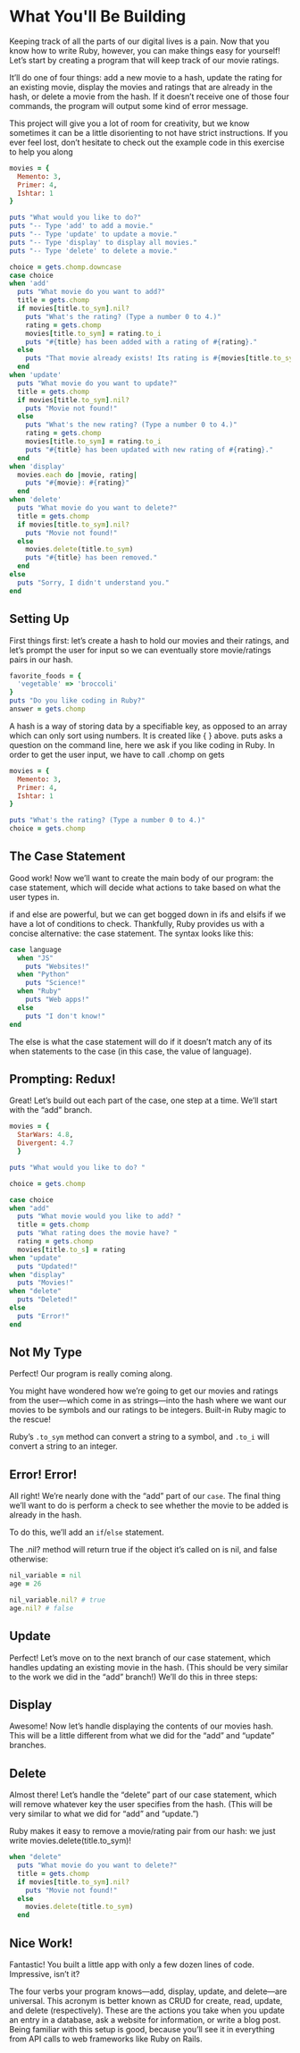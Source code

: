 # What You'll Be Building
Keeping track of all the parts of our digital lives is a pain. Now that you know how to write Ruby, however, you can make things easy for yourself! Let’s start by creating a program that will keep track of our movie ratings.

It’ll do one of four things: add a new movie to a hash, update the rating for an existing movie, display the movies and ratings that are already in the hash, or delete a movie from the hash. If it doesn’t receive one of those four commands, the program will output some kind of error message.

This project will give you a lot of room for creativity, but we know sometimes it can be a little disorienting to not have strict instructions. If you ever feel lost, don’t hesitate to check out the example code in this exercise to help you along
```ruby
movies = {
  Memento: 3,
  Primer: 4,
  Ishtar: 1
}

puts "What would you like to do?"
puts "-- Type 'add' to add a movie."
puts "-- Type 'update' to update a movie."
puts "-- Type 'display' to display all movies."
puts "-- Type 'delete' to delete a movie."

choice = gets.chomp.downcase
case choice
when 'add'
  puts "What movie do you want to add?"
  title = gets.chomp
  if movies[title.to_sym].nil?
    puts "What's the rating? (Type a number 0 to 4.)"
    rating = gets.chomp
    movies[title.to_sym] = rating.to_i
    puts "#{title} has been added with a rating of #{rating}."
  else
    puts "That movie already exists! Its rating is #{movies[title.to_sym]}."
  end
when 'update'
  puts "What movie do you want to update?"
  title = gets.chomp
  if movies[title.to_sym].nil?
    puts "Movie not found!"
  else
    puts "What's the new rating? (Type a number 0 to 4.)"
    rating = gets.chomp
    movies[title.to_sym] = rating.to_i
    puts "#{title} has been updated with new rating of #{rating}."
  end
when 'display'
  movies.each do |movie, rating|
    puts "#{movie}: #{rating}"
  end
when 'delete'
  puts "What movie do you want to delete?"
  title = gets.chomp
  if movies[title.to_sym].nil?
    puts "Movie not found!"
  else
    movies.delete(title.to_sym)
    puts "#{title} has been removed."
  end
else
  puts "Sorry, I didn't understand you."
end
```
## Setting Up
First things first: let’s create a hash to hold our movies and their ratings, and let’s prompt the user for input so we can eventually store movie/ratings pairs in our hash.
```ruby
favorite_foods = {
  'vegetable' => 'broccoli'
}
puts "Do you like coding in Ruby?"
answer = gets.chomp
```
A hash is a way of storing data by a specifiable key, as opposed to an array which can only sort using numbers. It is created like { } above.
puts asks a question on the command line, here we ask if you like coding in Ruby.
In order to get the user input, we have to call .chomp on gets

```ruby
movies = {
  Memento: 3,
  Primer: 4,
  Ishtar: 1
}

puts "What's the rating? (Type a number 0 to 4.)"
choice = gets.chomp
```
## The Case Statement
Good work! Now we’ll want to create the main body of our program: the case statement, which will decide what actions to take based on what the user types in.

if and else are powerful, but we can get bogged down in ifs and elsifs if we have a lot of conditions to check. Thankfully, Ruby provides us with a concise alternative: the case statement. The syntax looks like this:
```ruby
case language
  when "JS"
    puts "Websites!"
  when "Python"
    puts "Science!"
  when "Ruby"
    puts "Web apps!"
  else
    puts "I don't know!"
end
```
The else is what the case statement will do if it doesn’t match any of its when statements to the case (in this case, the value of language).

## Prompting: Redux!
Great! Let’s build out each part of the case, one step at a time. We’ll start with the “add” branch.
```ruby
movies = {
  StarWars: 4.8, 
  Divergent: 4.7
  }

puts "What would you like to do? "

choice = gets.chomp

case choice
when "add"
  puts "What movie would you like to add? "
  title = gets.chomp
  puts "What rating does the movie have? "
  rating = gets.chomp
  movies[title.to_s] = rating
when "update"
  puts "Updated!"
when "display"
  puts "Movies!"
when "delete"
  puts "Deleted!"
else
  puts "Error!"
end
```

## Not My Type
Perfect! Our program is really coming along.

You might have wondered how we’re going to get our movies and ratings from the user—which come in as strings—into the hash where we want our movies to be symbols and our ratings to be integers. Built-in Ruby magic to the rescue!

Ruby’s `.to_sym` method can convert a string to a symbol, and `.to_i` will convert a string to an integer.

## Error! Error!
All right! We’re nearly done with the “add” part of our `case`. The final thing we’ll want to do is perform a check to see whether the movie to be added is already in the hash.

To do this, we’ll add an `if`/`else` statement.

The .nil? method will return true if the object it’s called on is nil, and false otherwise:
```ruby
nil_variable = nil
age = 26

nil_variable.nil? # true
age.nil? # false
```

## Update
Perfect! Let’s move on to the next branch of our case statement, which handles updating an existing movie in the hash. (This should be very similar to the work we did in the “add” branch!) We’ll do this in three steps:

## Display
Awesome! Now let’s handle displaying the contents of our movies hash. This will be a little different from what we did for the “add” and “update” branches.

## Delete
Almost there! Let’s handle the “delete” part of our case statement, which will remove whatever key the user specifies from the hash. (This will be very similar to what we did for “add” and “update.”)

Ruby makes it easy to remove a movie/rating pair from our hash: we just write movies.delete(title.to_sym)!
```ruby
when "delete"
  puts "What movie do you want to delete?"
  title = gets.chomp
  if movies[title.to_sym].nil?
    puts "Movie not found!"
  else
    movies.delete(title.to_sym)
  end
```

## Nice Work!
Fantastic! You built a little app with only a few dozen lines of code. Impressive, isn’t it?

The four verbs your program knows—add, display, update, and delete—are universal. This acronym is better known as CRUD for create, read, update, and delete (respectively). These are the actions you take when you update an entry in a database, ask a website for information, or write a blog post. Being familiar with this setup is good, because you’ll see it in everything from API calls to web frameworks like Ruby on Rails.
